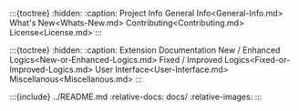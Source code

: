 :::{toctree}
:hidden:
:caption: Project Info
General Info<General-Info.md>
What's New<Whats-New.md>
Contributing<Contributing.md>
License<License.md>
:::

:::{toctree}
:hidden:
:caption: Extension Documentation
New / Enhanced Logics<New-or-Enhanced-Logics.md>
Fixed / Improved Logics<Fixed-or-Improved-Logics.md>
User Interface<User-Interface.md>
Miscellanous<Miscellanous.md>
:::

:::{include} ../README.md
:relative-docs: docs/
:relative-images:
:::
